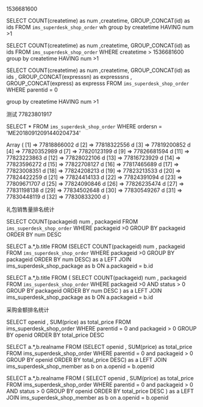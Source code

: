 

1536681600


SELECT COUNT(createtime) as num ,createtime, GROUP_CONCAT(id) as ids FROM `ims_superdesk_shop_order` wh group by createtime HAVING num >1



SELECT COUNT(createtime) as num ,createtime, GROUP_CONCAT(id) as ids 
FROM `ims_superdesk_shop_order` 
WHERE createtime > 1536681600 
group by createtime HAVING num >1


SELECT 
	COUNT(createtime) as num ,createtime, 
    GROUP_CONCAT(id) as ids , 
    GROUP_CONCAT(expresssn) as expresssns ,
    GROUP_CONCAT(express) as expresss
FROM `ims_superdesk_shop_order` 
WHERE  parentid = 0

group by createtime HAVING num >1



测试 
77823801917

SELECT * FROM `ims_superdesk_shop_order` WHERE ordersn = 'ME20180912091440204734'



Array
(
    [1] => 77818866002 d
    [2] => 77818322556 d
    [3] => 77819200852 d
    [4] => 77820352989 d
    [7] => 77820123199 d
    [9] => 77826681594 d
    [11] => 77823223863 d
    [12] => 77828022106 d
    [13] => 77816723929 d
    [14] => 77823596272 d
    [15] => 77822708127 d
    [16] => 77817465689 d
    [17] => 77823008351 d
    [18] => 77824208213 d
    [19] => 77823213533 d
    [20] => 77824422259 d
    [21] => 77824414133 d
    [22] => 77824391094 d
    [23] => 77809671707 d
    [25] => 77824090846 d
    [26] => 77826235474 d
    [27] => 77831198138 d
    [29] => 77834502648 d
    [30] => 77830549267 d
    [31] => 77830448119 d
    [32] => 77830833200 d
)



礼包销售量排名统计

SELECT COUNT(packageid) num , packageid FROM `ims_superdesk_shop_order` WHERE packageid >0 GROUP BY packageid ORDER BY num DESC


SELECT a.*,b.title FROM (SELECT COUNT(packageid) num , packageid FROM `ims_superdesk_shop_order` WHERE packageid >0 GROUP BY packageid ORDER BY num DESC) as a LEFT JOIN ims_superdesk_shop_package as b ON a.packageid = b.id

SELECT a.*,b.title FROM (
    SELECT COUNT(packageid) num , packageid FROM `ims_superdesk_shop_order` 
    WHERE packageid >0 AND status > 0
    GROUP BY packageid 
    ORDER BY num DESC
) as a LEFT JOIN ims_superdesk_shop_package as b ON a.packageid = b.id


采购金额排名统计

SELECT openid , SUM(price) as total_price FROM ims_superdesk_shop_order WHERE parentid = 0 and packageid > 0 GROUP BY openid ORDER BY total_price DESC


SELECT a.*,b.realname FROM (SELECT openid , SUM(price) as total_price FROM ims_superdesk_shop_order WHERE parentid = 0 and packageid > 0 GROUP BY openid ORDER BY total_price DESC) as a LEFT JOIN ims_superdesk_shop_member as b on a.openid = b.openid 

SELECT a.*,b.realname FROM (
    SELECT openid , SUM(price) as total_price FROM ims_superdesk_shop_order 
    WHERE parentid = 0 and packageid > 0 AND status > 0
    GROUP BY openid 
    ORDER BY total_price DESC
) as a LEFT JOIN ims_superdesk_shop_member as b on a.openid = b.openid